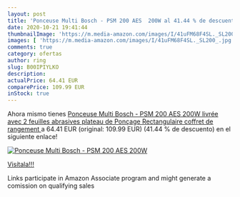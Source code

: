 ```yaml
---
layout: post
title: 'Ponceuse Multi Bosch - PSM 200 AES  200W al 41.44 % de descuento'
date: 2020-10-21 19:41:44
thumbnailImage: 'https://m.media-amazon.com/images/I/41uFM68F4SL._SL200_.jpg'
images: [ 'https://m.media-amazon.com/images/I/41uFM68F4SL._SL200_.jpg' ]
comments: true
category: ofertas
author: ring
slug: B00IPIYLKO
description:
actualPrice: 64.41 EUR
comparePrice: 109.99 EUR
inStock: true
---
```


Ahora mismo tienes [Ponceuse Multi Bosch - PSM 200 AES  200W  livrée avec 2 feuilles abrasives  plateau de Ponçage Rectangulaire  coffret de rangement ](https://www.amazon.fr/dp/B00IPIYLKO/?tag=tolees0d-21) a 64.41 EUR (original: 109.99 EUR) (41.44 %  de descuento) en el siguiente enlace!

[![Ponceuse Multi Bosch - PSM 200 AES  200W](https://m.media-amazon.com/images/I/41uFM68F4SL._SL200_.jpg)](https://www.amazon.fr/dp/B00IPIYLKO/?tag=tolees0d-21)

[Visítala!!!](https://www.amazon.fr/dp/B00IPIYLKO/?tag=tolees0d-21)

Links participate in Amazon Associate program and might generate a comission on qualifying sales

